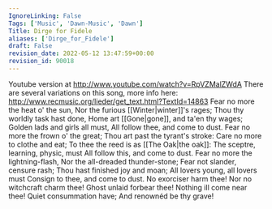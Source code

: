 ```yaml
---
IgnoreLinking: False
Tags: ['Music', 'Dawn-Music', 'Dawn']
Title: Dirge for Fidele
aliases: ['Dirge_for_Fidele']
draft: False
revision_date: 2022-05-12 13:47:59+00:00
revision_id: 90018
---
```


Youtube version at http://www.youtube.com/watch?v=RpVZMalZWdA
There are several variations on this song, more info here: http://www.recmusic.org/lieder/get_text.html?TextId=14863
Fear no more the heat o' the sun,
Nor the furious [[Winter|winter]]'s rages;
Thou thy worldly task hast done,
Home art [[Gone|gone]], and ta'en thy wages;
Golden lads and girls all must,
All follow thee, and come to dust.
Fear no more the frown o' the great;
Thou art past the tyrant's stroke:
Care no more to clothe and eat;
To thee the reed is as [[The Oak|the oak]]:
The sceptre, learning, physic, must
All follow this, and come to dust.
Fear no more the lightning-flash,
Nor the all-dreaded thunder-stone;
Fear not slander, censure rash;
Thou hast finished joy and moan;
All lovers young, all lovers must
Consign to thee, and come to dust.
No exorciser harm thee!
Nor no witchcraft charm thee!
Ghost unlaid forbear thee!
Nothing ill come near thee!
Quiet consummation have;
And renownéd be thy grave!